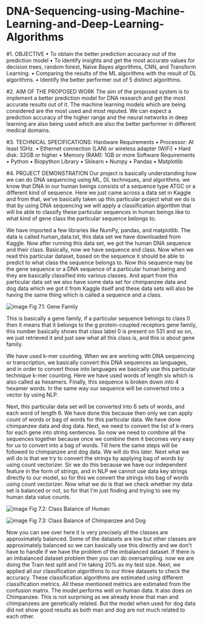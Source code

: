 # DNA-Sequencing-using-Machine-Learning-and-Deep-Learning-Algorithms

#1. OBJECTIVE
    • To obtain the better prediction accuracy out of the prediction model
    • To identify insights and get the most accurate values for decision trees, random forest, 
      Naïve Bayes algorithms, CNN, and Transform Learning.
    • Comparing the results of the ML algorithms with the result of DL algorithms.
    • Identify the better performer out of 5 distinct algorithms.
    
#2. AIM OF THE PROPOSED WORK
      The aim of the proposed system is to implement a better prediction model for DNA research
      and get the most accurate results out of it. The machine learning models which are being 
      considered are the most used and most reputed. We can expect a prediction accuracy of the 
      higher range and the neural networks in deep learning are also being used which are also the 
      better performer in different medical domains. 
      
#3. TECHNICAL SPECIFICATIONS:
      Hardware Requirements 
        • Processor: At least 1GHz. 
        • Ethernet connection (LAN) or wireless adapter (WiFi)
        • Hard disk: 32GB or higher
        • Memory (RAM): 1GB or more
      Software Requirements
        • Python 
        • Biopython Library 
        • Sklearn 
        • Numpy 
        • Pandas 
        • Matplotlib
        
 #4. PROJECT DEMONSTRATION
Our project is basically understanding how we can do DNA sequencing using ML, DL techniques, and algorithms. we know that DNA in our human beings consists of a sequence type ATGC or a different kind of sequence.  Here we just came across a data set in Kaggle and from that, we've basically taken up this particular project what we do is that by using DNA sequencing we will apply a classification algorithm that will be able to classify these particular sequences in human beings like to what kind of gene class the particular sequence belongs to.

We have imported a few libraries like NumPy, pandas, and matplotlib. The data is called human_data.txt, this data set we have downloaded from Kaggle. Now after running this data set, we got the human DNA sequence and their class. Basically, now we have sequence and class. Now when we read this particular dataset, based on the sequence it should be able to predict to what class the sequence belongs to. Now this sequence may be the gene sequence or a DNA sequence of a particular human being and they are basically classified into various classes. And apart from this particular data set we also have some data set for chimpanzee data and dog data which we got it from Kaggle itself and these data sets will also be having the same thing which is called a sequence and a class.

 ![image](https://user-images.githubusercontent.com/99421940/204093088-31a0a484-0f8c-4331-bf10-54c43f4a8f18.png)
Fig 7.1: Gene Family

This is basically a gene family, if a particular sequence belongs to class 0 then it means that it belongs to the g protein-coupled receptors gene family, this number basically shows that class label 0 is present on 531 and so on, we just retrieved it and just saw what all this class is, and this is about gene family. 

We have used k-mer counting. When we are working with DNA sequencing or transcription, we basically convert this DNA sequences as languages, and in order to convert those into languages we basically use this particular technique k-mer counting. Here we have used words of length six which is also called as hexamers. Finally, this sequence is broken down into 4 hexamer words. In the same way our sequence will be converted into a vector by using NLP. 

Next, this particular data set will be converted into 6 sets of words, and each word of length 6. We have done this because then only we can apply count of words or bag of words for this particular data. We have done chimpanzee data and dog data. Next, we need to convert the list of k-mers for each gene into string sentences. So now we need to combine all the sequences together because once we combine them it becomes very easy for us to convert into a bag of words. Till here the same steps will be followed to chimpanzee and dog data. We will do this later. Next what we will do is that we try to convert the strings by applying bag of words by using count vectorizer. Sir we do this because we have our independent feature in the form of strings, and in NLP we cannot use data key strings directly to our model, so for this we convert the strings into bag of words using count vectorizer. Now what we do is that we check whether my data set is balanced or not, so for that I'm just finding and trying to see my human data value counts. 

![image](https://user-images.githubusercontent.com/99421940/204093143-eae5cff2-b84a-44f1-91da-566b6adfc338.png)
Fig 7.2: Class Balance of Human
 
![image](https://user-images.githubusercontent.com/99421940/204093160-61ec876c-ca32-4964-8863-d14bb5e86e5d.png)
Fig 7.3: Class Balance of Chimpanzee and Dog

Now you can see over here it is very precisely all the classes are approximately balanced. Some of the datasets are low but other classes are approximately balanced so we can basically use this directly and we don't have to handle if we have the problem of the imbalanced dataset. If there is an imbalanced dataset problem then you can do oversampling. now we are doing the Train test split and I'm taking 20% as my test size. Next, we applied all our classification algorithms to our three datasets to check the accuracy. These classification algorithms are estimated using different classification metrics. All these mentioned metrics are estimated from the confusion matrix. The model performs well on human data. It also does on Chimpanzee. This is not surprising as we already know that man and chimpanzees are genetically related. But the model when used for dog data did not show good results as both man and dog are not much related to each other.

